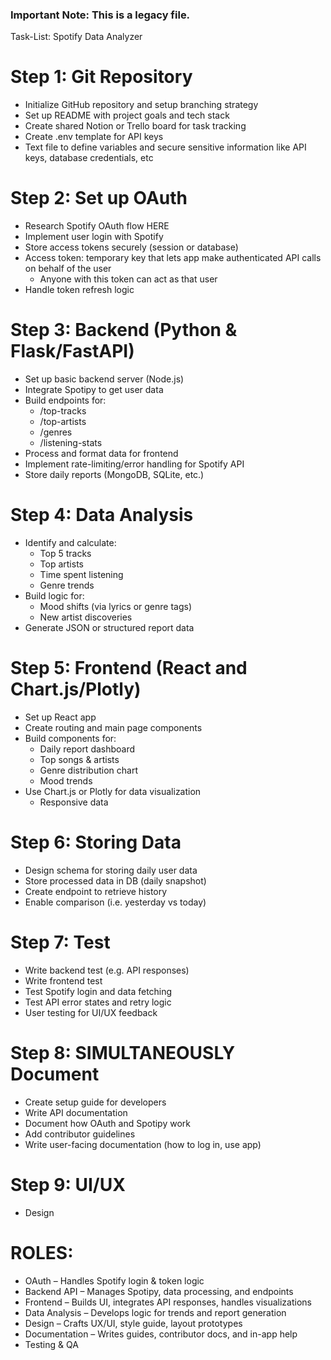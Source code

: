 ### Important Note: This is a legacy file.

Task-List: Spotify Data Analyzer

# Step 1: Git Repository 
- Initialize GitHub repository and setup branching strategy
- Set up README with project goals and tech stack
- Create shared Notion or Trello board for task tracking
- Create .env template for API keys
- Text file to define variables and secure sensitive information like API keys, database credentials, etc

# Step 2: Set up OAuth
- Research Spotify OAuth flow HERE
- Implement user login with Spotify
- Store access tokens securely (session or database)
- Access token: temporary key that lets app make authenticated API calls on behalf of the user 
    - Anyone with this token can act as that user
- Handle token refresh logic

# Step 3: Backend (Python & Flask/FastAPI)
- Set up basic backend server (Node.js)
- Integrate Spotipy to get user data
- Build endpoints for:
    - /top-tracks
    - /top-artists
    - /genres
    - /listening-stats
- Process and format data for frontend
- Implement rate-limiting/error handling for Spotify API
- Store daily reports (MongoDB, SQLite, etc.)

# Step 4: Data Analysis 
- Identify and calculate:
    - Top 5 tracks
    - Top artists
    - Time spent listening
    - Genre trends
-  Build logic for:
    - Mood shifts (via lyrics or genre tags)
    - New artist discoveries
- Generate JSON or structured report data

# Step 5: Frontend (React and Chart.js/Plotly)
- Set up React app
- Create routing and main page components
- Build components for:
    - Daily report dashboard
    - Top songs & artists
    - Genre distribution chart
    - Mood trends
- Use Chart.js or Plotly for data visualization
    - Responsive data

# Step 6: Storing Data
- Design schema for storing daily user data
- Store processed data in DB (daily snapshot)
- Create endpoint to retrieve history
- Enable comparison (i.e. yesterday vs today)

# Step 7: Test
- Write backend test (e.g. API responses)
- Write frontend test
- Test Spotify login and data fetching
- Test API error states and retry logic
- User testing for UI/UX feedback

# Step 8: SIMULTANEOUSLY Document 
- Create setup guide for developers
- Write API documentation 
- Document how OAuth and Spotipy work
- Add contributor guidelines
- Write user-facing documentation (how to log in, use app)

# Step 9: UI/UX
- Design


# ROLES:
- OAuth – Handles Spotify login & token logic
- Backend API – Manages Spotipy, data processing, and endpoints
- Frontend – Builds UI, integrates API responses, handles visualizations
- Data Analysis – Develops logic for trends and report generation
- Design – Crafts UX/UI, style guide, layout prototypes
- Documentation – Writes guides, contributor docs, and in-app help
- Testing & QA 

